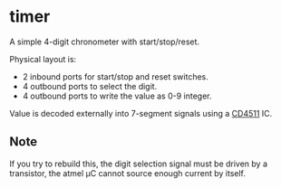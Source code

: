 timer
=====

A simple 4-digit chronometer with start/stop/reset.

Physical layout is:

- 2 inbound ports for start/stop and reset switches.
- 4 outbound ports to select the digit.
- 4 outbound ports to write the value as 0-9 integer.

Value is decoded externally into 7-segment signals using a
[CD4511](https://www.ti.com/lit/ds/symlink/cd4511b.pdf) IC.

Note
----

If you try to rebuild this, the digit selection signal must be driven by a transistor,
the atmel µC cannot source enough current by itself.
